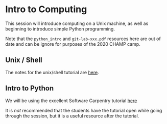 # Intro to Computing

This session will introduce computing on a Unix machine, as well as beginning to 
introduce simple Python programming.

Note that the `python_intro` and `git-lab-xxx.pdf` resources here are out of date
and can be ignore for purposes of the 2020 CHAMP camp.

## Unix / Shell

The notes for the unix/shell tutorial are [here](shell_intro_notes.pdf).

## Intro to Python

We will be using the excellent Software Carpentry tutorial [here](http://swcarpentry.github.io/python-novice-gapminder/index.html)

It is *not* recommended that the students have the tutorial open while going through the
session, but it is a useful resource after the tutorial.

